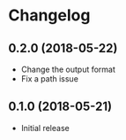 
# Changelog

## 0.2.0 (2018-05-22)

  * Change the output format
  * Fix a path issue

## 0.1.0 (2018-05-21)

  * Initial release
